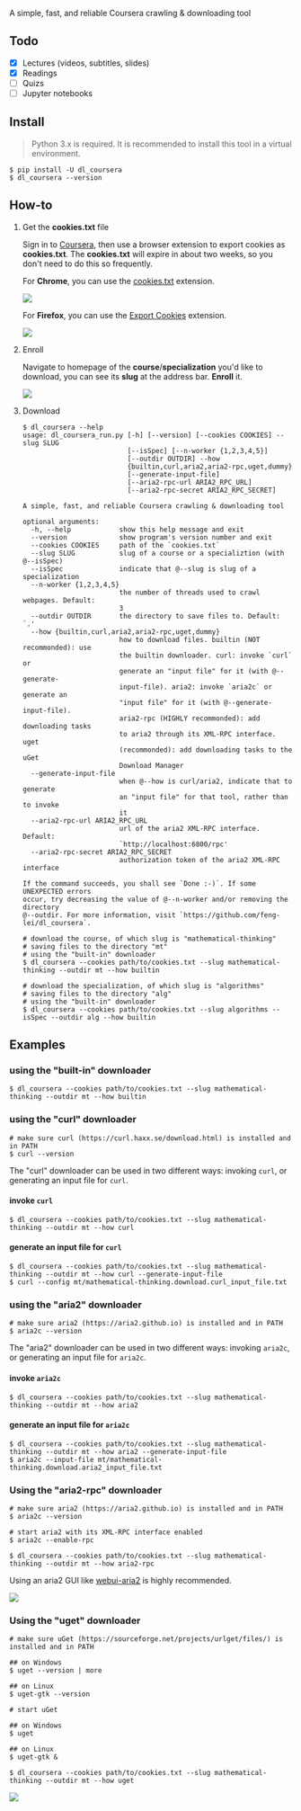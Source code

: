 A simple, fast, and reliable Coursera crawling & downloading tool

## Todo

- [x] Lectures (videos, subtitles, slides)
- [x] Readings
- [ ] Quizs
- [ ] Jupyter notebooks

## Install

> Python 3.x is required. It is recommended to install this tool in a virtual environment.

```
$ pip install -U dl_coursera
$ dl_coursera --version
```

## How-to

1. Get the **cookies.txt** file

   Sign in to [Coursera](https://www.coursera.org/), then use a browser extension to export cookies as **cookies.txt**. The **cookies.txt** will expire in about two weeks, so you don't need to do this so frequently.

   For **Chrome**, you can use the [cookies.txt](https://chrome.google.com/webstore/detail/cookiestxt/njabckikapfpffapmjgojcnbfjonfjfg) extension.

   ![](doc/1.png)

   For **Firefox**, you can use the [Export Cookies](https://addons.mozilla.org/en-US/firefox/addon/export-cookies-txt/?src=search) extension.

   ![](doc/2.png)

2. Enroll

   Navigate to homepage of the **course**/**specialization** you'd like to download, you can see its **slug** at the address bar. **Enroll** it.

   ![](doc/0.png)

3. Download

   ```
   $ dl_coursera --help
   usage: dl_coursera_run.py [-h] [--version] [--cookies COOKIES] --slug SLUG
                             [--isSpec] [--n-worker {1,2,3,4,5}]
                             [--outdir OUTDIR] --how
                             {builtin,curl,aria2,aria2-rpc,uget,dummy}
                             [--generate-input-file]
                             [--aria2-rpc-url ARIA2_RPC_URL]
                             [--aria2-rpc-secret ARIA2_RPC_SECRET]

   A simple, fast, and reliable Coursera crawling & downloading tool

   optional arguments:
     -h, --help            show this help message and exit
     --version             show program's version number and exit
     --cookies COOKIES     path of the `cookies.txt`
     --slug SLUG           slug of a course or a specializtion (with @--isSpec)
     --isSpec              indicate that @--slug is slug of a specialization
     --n-worker {1,2,3,4,5}
                           the number of threads used to crawl webpages. Default:
                           3
     --outdir OUTDIR       the directory to save files to. Default: `.'
     --how {builtin,curl,aria2,aria2-rpc,uget,dummy}
                           how to download files. builtin (NOT recommonded): use
                           the builtin downloader. curl: invoke `curl` or
                           generate an "input file" for it (with @--generate-
                           input-file). aria2: invoke `aria2c` or generate an
                           "input file" for it (with @--generate-input-file).
                           aria2-rpc (HIGHLY recommonded): add downloading tasks
                           to aria2 through its XML-RPC interface. uget
                           (recommonded): add downloading tasks to the uGet
                           Download Manager
     --generate-input-file
                           when @--how is curl/aria2, indicate that to generate
                           an "input file" for that tool, rather than to invoke
                           it
     --aria2-rpc-url ARIA2_RPC_URL
                           url of the aria2 XML-RPC interface. Default:
                           `http://localhost:6800/rpc'
     --aria2-rpc-secret ARIA2_RPC_SECRET
                           authorization token of the aria2 XML-RPC interface

   If the command succeeds, you shall see `Done :-)`. If some UNEXPECTED errors
   occur, try decreasing the value of @--n-worker and/or removing the directory
   @--outdir. For more information, visit `https://github.com/feng-lei/dl_coursera`.
   ```

   ```
   # download the course, of which slug is "mathematical-thinking"
   # saving files to the directory "mt"
   # using the "built-in" downloader
   $ dl_coursera --cookies path/to/cookies.txt --slug mathematical-thinking --outdir mt --how builtin
   ```

   ```
   # download the specialization, of which slug is "algorithms"
   # saving files to the directory "alg"
   # using the "built-in" downloader
   $ dl_coursera --cookies path/to/cookies.txt --slug algorithms --isSpec --outdir alg --how builtin
   ```

## Examples

### using the "built-in" downloader

```
$ dl_coursera --cookies path/to/cookies.txt --slug mathematical-thinking --outdir mt --how builtin
```

### using the "curl" downloader

```
# make sure curl (https://curl.haxx.se/download.html) is installed and in PATH
$ curl --version
```

The "curl" downloader can be used in two different ways: invoking `curl`, or generating an input file for `curl`.

#### invoke `curl`

```
$ dl_coursera --cookies path/to/cookies.txt --slug mathematical-thinking --outdir mt --how curl
```

#### generate an input file for `curl`

```
$ dl_coursera --cookies path/to/cookies.txt --slug mathematical-thinking --outdir mt --how curl --generate-input-file
$ curl --config mt/mathematical-thinking.download.curl_input_file.txt
```

### using the "aria2" downloader

```
# make sure aria2 (https://aria2.github.io) is installed and in PATH
$ aria2c --version
```

The "aria2" downloader can be used in two different ways: invoking `aria2c`, or generating an input file for `aria2c`.

#### invoke `aria2c`

```
$ dl_coursera --cookies path/to/cookies.txt --slug mathematical-thinking --outdir mt --how aria2
```

#### generate an input file for `aria2c`

```
$ dl_coursera --cookies path/to/cookies.txt --slug mathematical-thinking --outdir mt --how aria2 --generate-input-file
$ aria2c --input-file mt/mathematical-thinking.download.aria2_input_file.txt
```

### Using the "aria2-rpc" downloader

```
# make sure aria2 (https://aria2.github.io) is installed and in PATH
$ aria2c --version
```

```
# start aria2 with its XML-RPC interface enabled
$ aria2c --enable-rpc
```

```
$ dl_coursera --cookies path/to/cookies.txt --slug mathematical-thinking --outdir mt --how aria2-rpc
```

Using an aria2 GUI like [webui-aria2](https://github.com/ziahamza/webui-aria2) is highly recommended.

![](doc/3.png)

### Using the "uget" downloader

```
# make sure uGet (https://sourceforge.net/projects/urlget/files/) is installed and in PATH

## on Windows
$ uget --version | more

## on Linux
$ uget-gtk --version
```

```
# start uGet

## on Windows
$ uget

## on Linux
$ uget-gtk &
```

```
$ dl_coursera --cookies path/to/cookies.txt --slug mathematical-thinking --outdir mt --how uget
```

![](doc/4.png)
